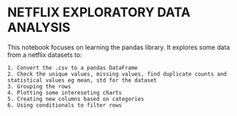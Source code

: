 # NETFLIX EXPLORATORY DATA ANALYSIS

This notebook focuses on learning the pandas library. It explores some data from a netflix datasets to:

    1. Convert the .csv to a pandas DataFrame
    2. Check the unique values, missing values, find duplicate counts and statistical values eg mean, std for the dataset
    3. Grouping the rows
    4. Plotting some intereseting charts
    5. Creating new columns based on categories
    6. Using conditionals to filter rows